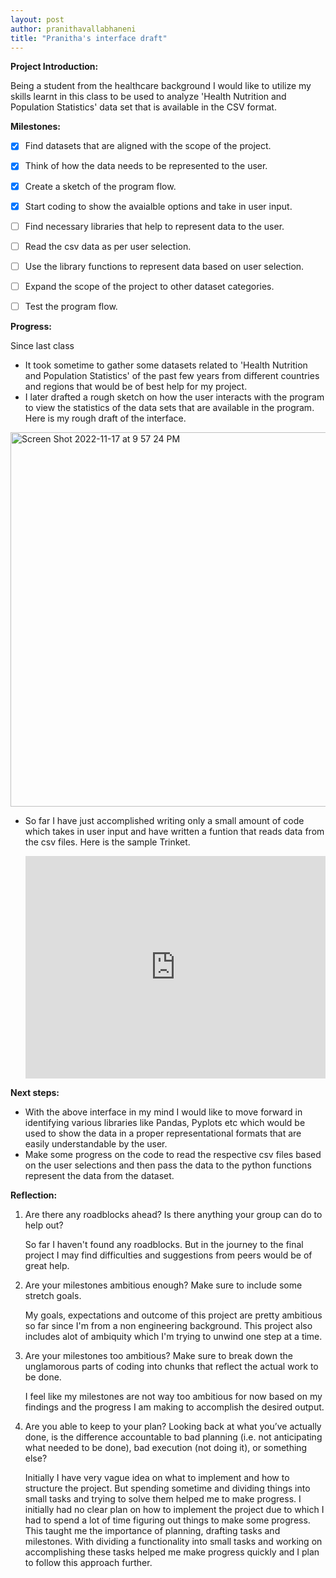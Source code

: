 ```yaml
---
layout: post
author: pranithavallabhaneni
title: "Pranitha's interface draft"
---
```

**Project Introduction:**

Being a student from the healthcare background I would like to utilize my skills learnt in this class to be used to analyze 'Health Nutrition and Population Statistics' data set that is available in the CSV format.


**Milestones:**
- [x] Find datasets that are aligned with the scope of the project. 
- [x] Think of how the data needs to be represented to the user.
- [x] Create a sketch of the program flow.
- [x] Start coding to show the avaialble options and take in user input.
- [ ] Find necessary libraries that help to represent data to the user.
- [ ] Read the csv data as per user selection.
- [ ] Use the library functions to represent data based on user selection.
- [ ] Expand the scope of the project to other dataset categories.
- [ ] Test the program flow.


**Progress:**

Since last class
- It took sometime to gather some datasets related to 'Health Nutrition and Population Statistics' of the past few years from different countries and regions that would be of best help for my project.
- I later drafted a rough sketch on how the user interacts with the program to view the statistics of the data sets that are available in the program. Here is my rough draft of the interface.
<img width="599" alt="Screen Shot 2022-11-17 at 9 57 24 PM" src="https://user-images.githubusercontent.com/114183626/202613828-735edac5-55f9-4c4d-99da-0b5909914fd6.png">

- So far I have just accomplished writing only a small amount of code which takes in user input and have written a funtion that reads data from the csv files. Here is the sample Trinket.
  
  <iframe src="https://trinket.io/embed/python3/d8c5a3bac4" width="100%" height="356" frameborder="0" marginwidth="0" marginheight="0" allowfullscreen></iframe>

**Next steps:**
- With the above interface in my mind I would like to move forward in identifying various libraries like Pandas, Pyplots etc which would be used to show the data in a proper representational formats that are easily understandable by the user.
- Make some progress on the code to read the respective csv files based on the user selections and then pass the data to the python functions represent the data from the dataset.

**Reflection:**

1. Are there any roadblocks ahead? Is there anything your group can do to help out?

   So far I haven't found any roadblocks. But in the journey to the final project I may find difficulties and suggestions from peers would be of great help.
  
2. Are your milestones ambitious enough? Make sure to include some stretch goals.
   
   My goals, expectations and outcome of this project are pretty ambitious so far since I'm from a non engineering background.
   This project also includes alot of ambiquity which I'm trying to unwind one step at a time.
   
 3. Are your milestones too ambitious? Make sure to break down the unglamorous parts of coding into chunks that reflect the actual work to be done.
    
    I feel like my milestones are not way too ambitious for now based on my findings and the progress I am making to accomplish the desired output.
 
 4. Are you able to keep to your plan? Looking back at what you’ve actually done, is the difference accountable to bad planning (i.e. not anticipating what needed to be done), bad execution (not doing it), or something else?
 
    Initially I have very vague idea on what to implement and how to structure the project. But spending sometime and dividing things into small tasks and trying to solve them helped me to make progress. I initially had no clear plan on how to implement the project due to which I had to spend a lot of time figuring out things to make some progress. This taught me the importance of planning, drafting tasks and milestones. With dividing a functionality into small tasks and working on accomplishing these tasks helped me make progress quickly and I plan to follow this approach further.  
    
    






